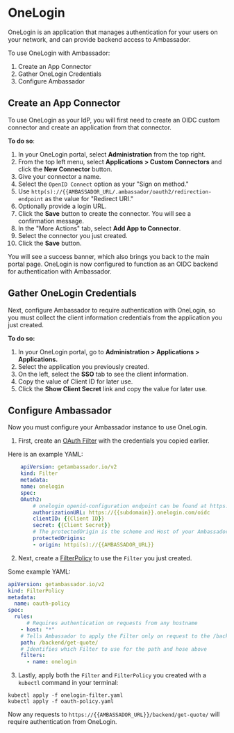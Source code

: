# OneLogin

OneLogin is an application that manages authentication for your users on your network, and can provide backend access to Ambassador.

To use OneLogin with Ambassador:

1. Create an App Connector
2. Gather OneLogin Credentials
3. Configure Ambassador

## Create an App Connector

To use OneLogin as your IdP, you will first need to create an OIDC custom connector and create an application from that connector.

**To do so**:

1. In your OneLogin portal, select **Administration** from the top right.
2. From the top left menu, select **Applications > Custom Connectors** and click the **New Connector** button.
3. Give your connector a name.
4. Select the `OpenID Connect` option as your "Sign on method."
5. Use `http(s)://{{AMBASSADOR_URL/.ambassador/oauth2/redirection-endpoint` as the value for "Redirect URI."
6. Optionally provide a login URL.
7. Click the **Save** button to create the connector. You will see a confirmation message.
8. In the "More Actions" tab, select **Add App to Connector**.
9. Select the connector you just created.
10. Click the **Save** button.

You will see a success banner, which also brings you back to the main portal page. OneLogin is now configured to function as an OIDC backend for authentication with Ambassador.

## Gather OneLogin Credentials

Next, configure Ambassador to require authentication with OneLogin, so you must collect the client information credentials from the application you just created.

**To do so:**

1. In your OneLogin portal, go to **Administration > Applications > Applications.**
2. Select the application you previously created.
3. On the left, select the **SSO** tab to see the client information.
4. Copy the value of Client ID for later use.
5. Click the **Show Client Secret** link and copy the value for later use.

## Configure Ambassador

Now you must configure your Ambassador instance to use OneLogin.

1. First, create an [OAuth Filter](../../../topics/using/filters/oauth2) with the credentials you copied earlier.

Here is an example YAML:

```yaml
    apiVersion: getambassador.io/v2
    kind: Filter
    metadata:
    name: onelogin
    spec:
    OAuth2:
        # onelogin openid-configuration endpoint can be found at https://{{subdomain}}.onelogin.com/oidc/.well-known/openid-configuration
        authorizationURL: https://{{subdomain}}.onelogin.com/oidc
        clientID: {{Client ID}}
        secret: {{Client Secret}}
        # The protectedOrigin is the scheme and Host of your Ambassador endpoint
        protectedOrigins:
        - origin: httpi(s)://{{AMBASSADOR_URL}}
```

2. Next, create a [FilterPolicy](../../../topics/using/filters/) to use the `Filter` you just created.

Some example YAML:

```yaml
apiVersion: getambassador.io/v2
kind: FilterPolicy
metadata:
  name: oauth-policy
spec:
  rules:
      # Requires authentication on requests from any hostname
    - host: "*"
    # Tells Ambassador to apply the Filter only on request to the /backend/get-quote/ endpoint from the quote application
    path: /backend/get-quote/
    # Identifies which Filter to use for the path and hose above
    filters:
      - name: onelogin
```

3. Lastly, apply both the `Filter` and `FilterPolicy` you created with a `kubectl` command in your terminal:

```
kubectl apply -f onelogin-filter.yaml
kubectl apply -f oauth-policy.yaml
```

Now any requests to `https://{{AMBASSADOR_URL}}/backend/get-quote/` will require authentication from OneLogin.
